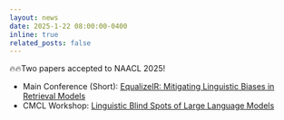 ```yaml
---
layout: news
date: 2025-1-22 08:00:00-0400
inline: true
related_posts: false
---
```


🔥🔥Two papers accepted to NAACL 2025! 
- Main Conference (Short): [EqualizeIR: Mitigating Linguistic Biases in Retrieval Models](https://aclanthology.org/2025.naacl-short.75/)
- CMCL Workshop: [Linguistic Blind Spots of Large Language Models](https://aclanthology.org/2025.cmcl-1.3/)
